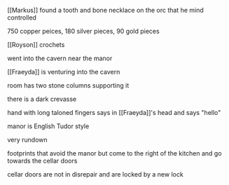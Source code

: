[[Markus]] found a tooth and bone necklace on the orc that he mind controlled

750 copper peices, 180 silver pieces, 90 gold pieces

[[Royson]] crochets

went into the cavern near the manor

[[Fraeyda]] is venturing into the cavern

room has two stone columns supporting it

there is a dark crevasse

hand with long taloned fingers says in [[Fraeyda]]'s head and says "hello"

manor is English Tudor style

very rundown

footprints that avoid the manor but come to the right of the kitchen and go towards the cellar doors

cellar doors are not in disrepair and are locked by a new lock

####